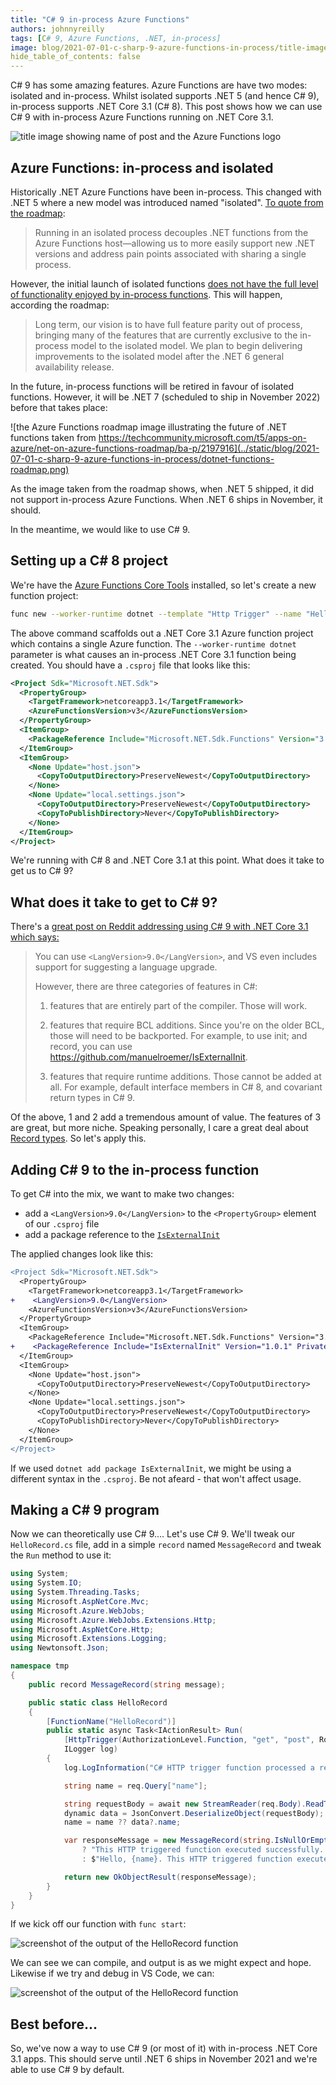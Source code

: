 ```yaml
---
title: "C# 9 in-process Azure Functions"
authors: johnnyreilly
tags: [C# 9, Azure Functions, .NET, in-process]
image: blog/2021-07-01-c-sharp-9-azure-functions-in-process/title-image.png
hide_table_of_contents: false
---
```

C# 9 has some amazing features. Azure Functions are have two modes: isolated and in-process. Whilst isolated supports .NET 5 (and hence C# 9), in-process supports .NET Core 3.1 (C# 8). This post shows how we can use C# 9 with in-process Azure Functions running on .NET Core 3.1. 

![title image showing name of post and the Azure Functions logo](../static/blog/2021-07-01-c-sharp-9-azure-functions-in-process/title-image.png)

## Azure Functions: in-process and isolated

Historically .NET Azure Functions have been in-process. This changed with .NET 5 where a new model was introduced named "isolated". [To quote from the roadmap](https://techcommunity.microsoft.com/t5/apps-on-azure/net-on-azure-functions-roadmap/ba-p/2197916):

> Running in an isolated process decouples .NET functions from the Azure Functions host—allowing us to more easily support new .NET versions and address pain points associated with sharing a single process.

However, the initial launch of isolated functions [does not have the full level of functionality enjoyed by in-process functions](https://docs.microsoft.com/en-us/azure/azure-functions/dotnet-isolated-process-guide#differences-with-net-class-library-functions). This will happen, according the roadmap:

> Long term, our vision is to have full feature parity out of process, bringing many of the features that are currently exclusive to the in-process model to the isolated model. We plan to begin delivering improvements to the isolated model after the .NET 6 general availability release.

In the future, in-process functions will be retired in favour of isolated functions.  However, it will be .NET 7 (scheduled to ship in November 2022) before that takes place:

![the Azure Functions roadmap image illustrating the future of .NET functions taken from https://techcommunity.microsoft.com/t5/apps-on-azure/net-on-azure-functions-roadmap/ba-p/2197916](../static/blog/2021-07-01-c-sharp-9-azure-functions-in-process/dotnet-functions-roadmap.png)

As the image taken from the roadmap shows, when .NET 5 shipped, it did not support in-process Azure Functions.  When .NET 6 ships in November, it should.

In the meantime, we would like to use C# 9.

## Setting up a C# 8 project

We're have the [Azure Functions Core Tools](https://docs.microsoft.com/en-us/azure/azure-functions/functions-run-local) installed, so let's create a new function project:

```bash
func new --worker-runtime dotnet --template "Http Trigger" --name "HelloRecord"
```

The above command scaffolds out a .NET Core 3.1 Azure function project which contains a single Azure function. The `--worker-runtime dotnet` parameter is what causes an in-process .NET Core 3.1 function being created. You should have a `.csproj` file that looks like this:

```xml
<Project Sdk="Microsoft.NET.Sdk">
  <PropertyGroup>
    <TargetFramework>netcoreapp3.1</TargetFramework>
    <AzureFunctionsVersion>v3</AzureFunctionsVersion>
  </PropertyGroup>
  <ItemGroup>
    <PackageReference Include="Microsoft.NET.Sdk.Functions" Version="3.0.11" />
  </ItemGroup>
  <ItemGroup>
    <None Update="host.json">
      <CopyToOutputDirectory>PreserveNewest</CopyToOutputDirectory>
    </None>
    <None Update="local.settings.json">
      <CopyToOutputDirectory>PreserveNewest</CopyToOutputDirectory>
      <CopyToPublishDirectory>Never</CopyToPublishDirectory>
    </None>
  </ItemGroup>
</Project>
```

We're running with C# 8 and .NET Core 3.1 at this point. What does it take to get us to C# 9?

## What does it take to get to C# 9?

There's a [great post on Reddit addressing using C# 9 with .NET Core 3.1 which says:](https://www.reddit.com/r/csharp/comments/kiplz8/can_i_use_c90_with_aspnet_core_31/)

> You can use `<LangVersion>9.0</LangVersion>`, and VS even includes support for suggesting a language upgrade.
> 
> However, there are three categories of features in C#:
> 
> 1. features that are entirely part of the compiler. Those will work.
> 
> 2. features that require BCL additions. Since you're on the older BCL, those will need to be backported. For example, to use init; and record, you can use https://github.com/manuelroemer/IsExternalInit.
> 
> 3. features that require runtime additions. Those cannot be added at all. For example, default interface members in C# 8, and covariant return types in C# 9.

Of the above, 1 and 2 add a tremendous amount of value.  The features of 3 are great, but more niche. Speaking personally, I care a great deal about [Record types](https://docs.microsoft.com/en-us/dotnet/csharp/whats-new/csharp-9#record-types). So let's apply this.

## Adding C# 9 to the in-process function

To get C# into the mix, we want to make two changes:

- add a `<LangVersion>9.0</LangVersion>` to the `<PropertyGroup>` element of our `.csproj` file
- add a package reference to the [`IsExternalInit`](https://github.com/manuelroemer/IsExternalInit)

The applied changes look like this:

```diff
<Project Sdk="Microsoft.NET.Sdk">
  <PropertyGroup>
    <TargetFramework>netcoreapp3.1</TargetFramework>
+    <LangVersion>9.0</LangVersion>
    <AzureFunctionsVersion>v3</AzureFunctionsVersion>
  </PropertyGroup>
  <ItemGroup>
    <PackageReference Include="Microsoft.NET.Sdk.Functions" Version="3.0.11" />
+    <PackageReference Include="IsExternalInit" Version="1.0.1" PrivateAssets="all" />
  </ItemGroup>
  <ItemGroup>
    <None Update="host.json">
      <CopyToOutputDirectory>PreserveNewest</CopyToOutputDirectory>
    </None>
    <None Update="local.settings.json">
      <CopyToOutputDirectory>PreserveNewest</CopyToOutputDirectory>
      <CopyToPublishDirectory>Never</CopyToPublishDirectory>
    </None>
  </ItemGroup>
</Project>
```

If we used `dotnet add package IsExternalInit`, we might be using a different syntax in the `.csproj`. Be not afeard - that won't affect usage.

## Making a C# 9 program

Now we can theoretically use C# 9.... Let's use C# 9.  We'll tweak our `HelloRecord.cs` file, add in a simple `record` named `MessageRecord` and tweak the `Run` method to use it:

```csharp
using System;
using System.IO;
using System.Threading.Tasks;
using Microsoft.AspNetCore.Mvc;
using Microsoft.Azure.WebJobs;
using Microsoft.Azure.WebJobs.Extensions.Http;
using Microsoft.AspNetCore.Http;
using Microsoft.Extensions.Logging;
using Newtonsoft.Json;

namespace tmp
{
    public record MessageRecord(string message);

    public static class HelloRecord
    {
        [FunctionName("HelloRecord")]
        public static async Task<IActionResult> Run(
            [HttpTrigger(AuthorizationLevel.Function, "get", "post", Route = null)] HttpRequest req,
            ILogger log)
        {
            log.LogInformation("C# HTTP trigger function processed a request.");

            string name = req.Query["name"];

            string requestBody = await new StreamReader(req.Body).ReadToEndAsync();
            dynamic data = JsonConvert.DeserializeObject(requestBody);
            name = name ?? data?.name;

            var responseMessage = new MessageRecord(string.IsNullOrEmpty(name)
                ? "This HTTP triggered function executed successfully. Pass a name in the query string or in the request body for a personalized response."
                : $"Hello, {name}. This HTTP triggered function executed successfully.");

            return new OkObjectResult(responseMessage);
        }
    }
}
```

If we kick off our function with `func start`: 

![screenshot of the output of the HelloRecord function](../static/blog/2021-07-01-c-sharp-9-azure-functions-in-process/calling-hello-record.png)

We can see we can compile, and output is as we might expect and hope.  Likewise if we try and debug in VS Code, we can:

![screenshot of the output of the HelloRecord function](../static/blog/2021-07-01-c-sharp-9-azure-functions-in-process/debugging-hello-record.png)

## Best before...

So, we've now a way to use C# 9 (or most of it) with in-process .NET Core 3.1 apps.  This should serve until .NET 6 ships in November 2021 and we're able to use C# 9 by default.